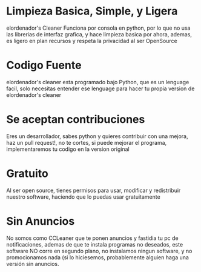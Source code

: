 # Limpieza Basica, Simple, y Ligera
elordenador's Cleaner Funciona por consola en python, por lo que no usa las librerias de interfaz grafica, y hace limpieza basica por ahora, ademas, es ligero en plan recursos y respeta la privacidad al ser OpenSource

# Codigo Fuente
elordenador's cleaner esta programado bajo Python, que es un lenguage facil, solo necesitas entender ese lenguage para hacer tu propia version de elordenador's cleaner

# Se aceptan contribuciones
Eres un desarrollador, sabes python y quieres contribuir con una mejora, haz un pull request!, no te cortes, si puede mejorar el programa, implementaremos tu codigo en la version original

# Gratuito
Al ser open source, tienes permisos para usar, modificar y redistribuir nuestro software, haciendo que lo puedas usar gratuitamente

# Sin Anuncios
No somos como CCLeaner que te ponen anuncios y fastidia tu pc de notificaciones, ademas de que te instala programas no deseados, este software NO corre en segundo plano, no instalamos ningun software, y no promocionamos nada (si lo hiciesemos, probablemente alguien haga una versión sin anuncios.
